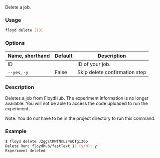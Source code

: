 Delete a job.

### Usage
```bash
floyd delete [ID]
```

### Options
| Name, shorthand | Default | Description |
| --------------- | ------- | ----------- |
| ID |      | ID of your job. |
| `--yes`, `-y` | False  | Skip delete confirmation step |

### Description
Deletes a job from FloydHub. The experiment information is no longer 
available. You will not be able to access the code uploaded to run the 
experiment.

Note: You do *not* have to be in the project directory to run this command.

### Example
```bash
$ floyd delete J2ggstKWTNmL24nQTgi36o
Delete Run: floydhub/fastText:1? [y/N]: y
Experiment deleted
```
